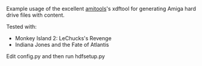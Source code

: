 Example usage of the excellent [amitools](https://github.com/cnvogelg/amitools)'s xdftool for generating Amiga hard drive files with content.

Tested with:
- Monkey Island 2: LeChucks's Revenge
- Indiana Jones and the Fate of Atlantis

Edit config.py and then run hdfsetup.py

